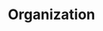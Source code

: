 ---
title: "Organization"
description: "Describes the organization of scouting BSA's Troop 150"
draft: false
---
